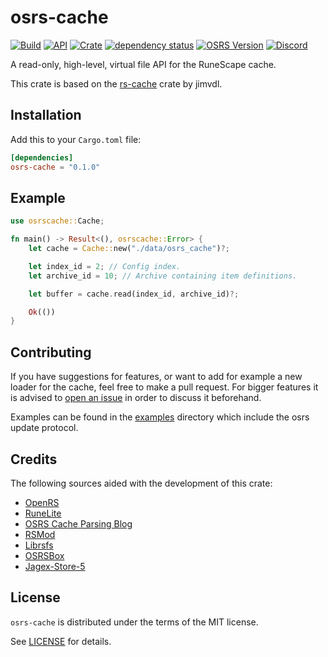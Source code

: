 # osrs-cache

[![Build](https://github.com/runecore/osrs-cache/workflows/build/badge.svg)](https://github.com/runecore/osrs-cache)
[![API](https://docs.rs/osrs-cache/badge.svg)](https://docs.rs/osrs-cache)
[![Crate](https://img.shields.io/crates/v/osrs-cache)](https://crates.io/crates/osrs-cache)
[![dependency status](https://deps.rs/repo/github/runecore/osrs-cache/status.svg)](https://deps.rs/repo/github/runecore/osrs-cache)
[![OSRS Version](https://img.shields.io/badge/OSRS-189-blue)](https://img.shields.io/badge/OSRS-189-blue)
[![Discord](https://img.shields.io/discord/926860365873184768?color=5865F2)](https://discord.gg/CcTa7TZfSc)

A read-only, high-level, virtual file API for the RuneScape cache.

This crate is based on the [rs-cache](https://github.com/jimvdl/rs-cache/) crate by jimvdl.

## Installation

Add this to your `Cargo.toml` file:

```toml
[dependencies]
osrs-cache = "0.1.0"
```

## Example

```rust
use osrscache::Cache;

fn main() -> Result<(), osrscache::Error> {
    let cache = Cache::new("./data/osrs_cache")?;

    let index_id = 2; // Config index.
    let archive_id = 10; // Archive containing item definitions.

    let buffer = cache.read(index_id, archive_id)?;

    Ok(())
}
```

## Contributing

If you have suggestions for features, or want to add for example a new loader for the cache, feel free to make a pull request. For bigger features it is advised to [open an issue](https://github.com/runecore/osrs-cache/issues/new) in order to discuss it beforehand.

Examples can be found in the [examples](examples/) directory which include the osrs update protocol.

## Credits

The following sources aided with the development of this crate:

- [OpenRS](https://www.rune-server.ee/runescape-development/rs-503-client-server/downloads/312510-openrs-cache-library.html)
- [RuneLite](https://runelite.net/)
- [OSRS Cache Parsing Blog](https://www.osrsbox.com/blog/2018/07/26/osrs-cache-research-extract-cache-definitions/)
- [RSMod](https://github.com/Tomm0017/rsmod)
- [Librsfs](https://github.com/Velocity-/librsfs)
- [OSRSBox](https://www.osrsbox.com/)
- [Jagex-Store-5](https://github.com/guthix/Jagex-Store-5)

## License

`osrs-cache` is distributed under the terms of the MIT license.

See [LICENSE](LICENSE) for details.
